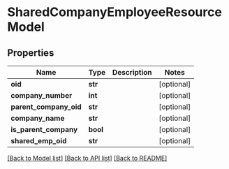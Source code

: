 # SharedCompanyEmployeeResourceModel

## Properties
Name | Type | Description | Notes
------------ | ------------- | ------------- | -------------
**oid** | **str** |  | [optional] 
**company_number** | **int** |  | [optional] 
**parent_company_oid** | **str** |  | [optional] 
**company_name** | **str** |  | [optional] 
**is_parent_company** | **bool** |  | [optional] 
**shared_emp_oid** | **str** |  | [optional] 

[[Back to Model list]](../README.md#documentation-for-models) [[Back to API list]](../README.md#documentation-for-api-endpoints) [[Back to README]](../README.md)



